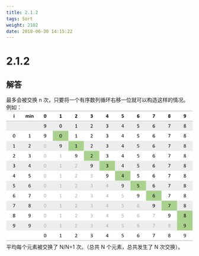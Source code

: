 ```yaml
---
title: 2.1.2
tags: Sort
weight: 2102
date: 2018-06-30 14:15:22
---
```


# 2.1.2


## 解答

最多会被交换 n 次，只要将一个有序数列循环右移一位就可以构造这样的情况。 
例如：
![](/resources/2-1-2/1.png)
平均每个元素被交换了 N/N=1 次。（总共 N 个元素，总共发生了 N 次交换）。
